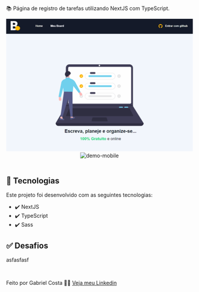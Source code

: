 📚 Página de registro de tarefas utilizando NextJS com TypeScript.

<div align="center" >
  <img src="./Readme-gif.gif" alt="demo-web" width="1000em">
  <img src="./Readme-cell-gif.gif" alt="demo-mobile" height="500em">
</div>

<br>

## 🚀 Tecnologias

Este projeto foi desenvolvido com as seguintes tecnologias:

- ✔️ NextJS
- ✔️ TypeScript
- ✔️ Sass
  
## ✅ Desafios

asfasfasf

<br>

Feito por Gabriel Costa 👋🏾 [Veja meu Linkedin](https://www.linkedin.com/in/gabrielcostadev/)
